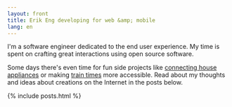 ```yaml
---
layout: front
title: Erik Eng developing for web &amp; mobile
lang: en
---
```


I'm a software engineer dedicated to the end user experience. My time is spent on crafting great interactions using open source software.

Some days there's even time for fun side projects like <a href="https://www.npmjs.com/package/homebridge-verisure" title="homebridge-verisure">connecting house appliances</a> or making <a href="http://tagtider.net/">train times</a> more accessible. Read about my thoughts and ideas about creations on the Internet in the posts below.

{% include posts.html %}
